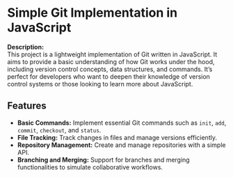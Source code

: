 # Simple Git Implementation in JavaScript

**Description:**  
This project is a lightweight implementation of Git written in JavaScript. It aims to provide a basic understanding of how Git works under the hood, including version control concepts, data structures, and commands. It’s perfect for developers who want to deepen their knowledge of version control systems or those looking to learn more about JavaScript.

## Features

- **Basic Commands:** Implement essential Git commands such as `init`, `add`, `commit`, `checkout`, and `status`.
- **File Tracking:** Track changes in files and manage versions efficiently.
- **Repository Management:** Create and manage repositories with a simple API.
- **Branching and Merging:** Support for branches and merging functionalities to simulate collaborative workflows.
